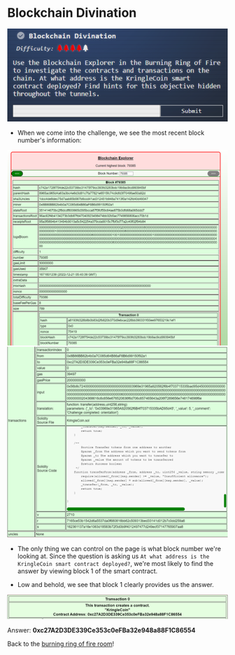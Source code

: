 # Blockchain Divination

![](../../../resources/screenshots/blockchain-challenge.png)

- When we come into the challenge, we see the most recent block number's information:

![](../../../resources/screenshots/blockchain-intro.png)
![](../../../resources/screenshots/blockchain-intro2.png)

- The only thing we can control on the page is what block number we're looking at. Since the question is asking us `At what address is the KringleCoin smart contract deployed?`, we're most likely to find the answer by viewing block 1 of the smart contract.

- Low and behold, we see that block 1 clearly provides us the answer.

![](../../../resources/screenshots/blockchain-block0.png)

Answer: **0xc27A2D3DE339Ce353c0eFBa32e948a88F1C86554**

Back to the [burning ring of fire room](../README.md)!